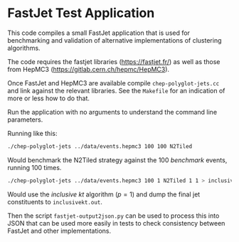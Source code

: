 # FastJet Test Application

This code compiles a small FastJet application that is used for benchmarking and
validation of alternative implementations of clustering algorithms.

The code requires the fastjet libraries (<https://fastjet.fr/>) as well as those
from HepMC3 (<https://gitlab.cern.ch/hepmc/HepMC3>).

Once FastJet and HepMC3 are available compile `chep-polyglot-jets.cc` and link
against the relevant libraries. See the `Makefile` for an indication of more or
less how to do that.

Run the application with no arguments to understand the command line parameters.

Running like this:

```sh
./chep-polyglot-jets ../data/events.hepmc3 100 100 N2Tiled   
```

Would benchmark the N2Tiled strategy against the 100 *benchmark* events, running
100 times.

```sh
./chep-polyglot-jets ../data/events.hepmc3 100 1 N2Tiled 1 1 > inclusivekt.out
```

Would use the *inclusive kt* algorithm ($p=1$) and dump the final jet
constituents to `inclusivekt.out`.

Then the script `fastjet-output2json.py` can be used to process this into JSON
that can be used more easily in tests to check consistency between FastJet and
other implementations.
